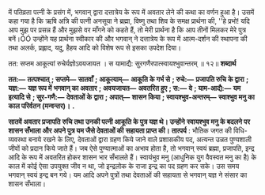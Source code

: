 में पतिव्रता पत्नी के प्रसंग में, भगवान् द्वारा दत्तात्रेय के रूप में अवतार लेने की कथा का वर्णन हुआ है। उसमें कहा गया है कि ऋषि अत्रि की पत्नी अनसूया ने ब्रह्मा, विष्णु तथा शिव के समक्ष प्रार्थना की, ''हे प्रभो! यदि आप मुझ पर प्रसन्न हैं और मुझसे वर माँगने को कहते हैं, तो मेरी प्रार्थना है कि आप तीनों मिलकर मेरे पुत्र बनें।ÓÓ उन्होंने यह प्रार्थना स्वीकार की और भगवान् ने दत्तात्रेय के रूप में आत्म-दर्शन की स्थापना की तथा अलर्क, प्रह्लाद, यदु, हैहय आदि को विशेष रूप से इसका उपदेश दिया। 

तत: सप्तम आकूत्यां रुचेर्यज्ञोऽवयजायत । स यामाद्यै: सुरगणैरपात्स्वायश्भुवान्तरम् ॥ १२॥ **शब्दार्थ** 

**तत:—** **तत्पश्चात्** **; सप्तमे—** **सातवाँ** **; आकूत्याम्—** **आकूति के गर्भ से** **; रुचे:—** **प्रजापति रुचि के द्वारा** **; यज्ञ:—** **यज्ञ रूप में** **भगवान् का अवतार** **; अवयजायत—** **अवतरित हुए** **; स:—** **वे** **; याम-आद्यै:—** **यम इत्यादि से** **; सुर-गणै:—** **देवताओं के** **द्वारा** **; अपात्—** **शासन किया** **; स्वायश्भुव-अन्तरम्—** **स्वाश्भुव मनु का काल परिर्वतन (मन्वन्तर)।** **.** 

**सातवें अवतार प्रजापति रुचि तथा उनकी पत्नी आकूति के पुत्र यज्ञ थे। उन्होंने** **स्वायश्भुव मनु के बदलने पर शासन सँभाला और अपने पुत्र यम जैसे देवताओं की** **सहायता प्राप्त की।** **तात्पर्य** : भौतिक जगत की विधि-व्यवस्था बनाये रखने के लिए, देवताओं द्वारा ग्रहण किये जाने वाले प्रशासकीय पद, अत्यन्त उन्नत पुण्यशाली जीवों को प्रदान किये जाते हैं। जब ऐसे पुण्यात्माओं का अभाव होता है, तो भगवान् स्वयं ब्रह्मा, प्रजापति, इन्द्र आदि के रूप में अवतरित होकर शासन भार सँभालते हैं। स्वायंभुव मनु (आधुनिक युग वैवस्वत मनु का है) के काल में कोई ऐसा उपयुक्त जीव न था, जो इन्द्रलोक के राजा इन्द्र का पद ग्रहण कर सके। उस समय भगवान् स्वयं इन्द्र बन गये। यम आदि अपने पुत्रों तथा देवताओं की सहायता से भगवान् यज्ञ ने संसार का शासन सँभाला। 
